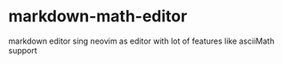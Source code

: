 # markdown-math-editor
markdown editor sing neovim as editor with lot of features like asciiMath support
